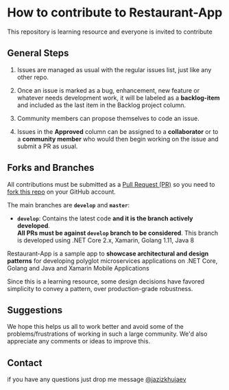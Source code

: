 # How to contribute to Restaurant-App

This repository is learning resource and everyone is invited to contribute

## General Steps

1. Issues are managed as usual with the regular issues list, just like any other repo.

2. Once an issue is marked as a bug, enhancement, new feature or whatever needs development work, it will be labeled as a **backlog-item** and included as the last item in the Backlog project column.

3. Community members can propose themselves to code an issue.

4. Issues in the **Approved** column can be assigned to a **collaborator** or to a **community member** who would then begin working on the issue and submit a PR as usual.


## Forks and Branches

All contributions must be submitted as a [Pull Request (PR)](https://help.github.com/articles/about-pull-requests/) so you need to [fork this repo](https://help.github.com/articles/fork-a-repo/) on your GitHub account.

The main branches are **`develop`** and **`master`**:

- **`develop`**: Contains the latest code **and it is the branch actively developed**.  
**All PRs must be against `develop` branch to be considered**. This branch is developed using .NET Core 2.x, Xamarin, Golang 1.11, Java 8

Restaurant-App is a sample app to **showcase architectural and design patterns** for developing polyglot microservices applications on .NET Core, Golang and Java and Xamarin Mobile Applications

Since this is a learning resource, some design decisions have favored simplicity to convey a pattern, over production-grade robustness.

## Suggestions

We hope this helps us all to work better and avoid some of the problems/frustrations of working in such a large community.
We'd also appreciate any comments or ideas to improve this.

## Contact
if you have any questions just drop me message [@jazizkhujaev](https://twitter.com/jazizkhujaev)